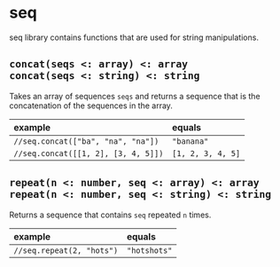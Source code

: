 # seq

seq library contains functions that are used for string manipulations.

## `concat(seqs <: array) <: array` <br/> `concat(seqs <: string) <: string`

Takes an array of sequences `seqs` and returns a sequence that is
the concatenation of the sequences in the array.

| example | equals |
|:-|:-|
| `//seq.concat(["ba", "na", "na"])` | `"banana"` |
| `//seq.concat([[1, 2], [3, 4, 5]])` | `[1, 2, 3, 4, 5]` |

## `repeat(n <: number, seq <: array) <: array` <br/> `repeat(n <: number, seq <: string) <: string`

Returns a sequence that contains `seq` repeated `n` times.

| example | equals |
|:-|:-|
| `//seq.repeat(2, "hots")` | `"hotshots"` |
